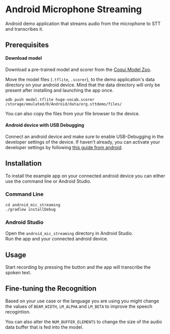# Android Microphone Streaming

Android demo application that streams audio from the microphone to STT and transcribes it.

## Prerequisites

#### Download model

Download a pre-trained model and scorer from the [Coqui Model Zoo](https://coqui.ai/models).

Move the model files (`.tflite`, `.scorer`), to the demo application's data directory on your android device.
Mind that the data directory will only be present after installing and launching the app once.

```
adb push model.tflite huge-vocab.scorer /storage/emulated/0/Android/data/org.sttdemo/files/
```

You can also copy the files from your file browser to the device.

#### Android device with USB Debugging

Connect an android device and make sure to enable USB-Debugging in the developer settings of the device. If haven't already, you can activate your developer settings by following [this guide from android](https://developer.android.com/studio/debug/dev-options#enable).

## Installation

To install the example app on your connected android device you can either use the command line or Android Studio.

### Command Line

```
cd android_mic_streaming
./gradlew installDebug
``` 

### Android Studio

Open the `android_mic_streaming` directory in Android Studio.  
Run the app and your connected android device.

## Usage

Start recording by pressing the button and the app will transcribe the spoken text.

## Fine-tuning the Recognition

Based on your use case or the language you are using you might change the values of `BEAM_WIDTH`, `LM_ALPHA` and `LM_BETA` to improve the speech recogintion. 

You can also alter the `NUM_BUFFER_ELEMENTS` to change the size of the audio data buffer that is fed into the model. 
